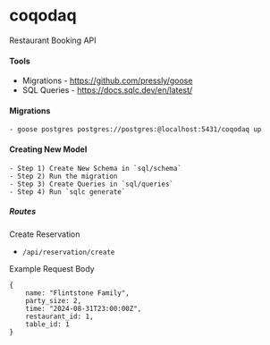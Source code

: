 # coqodaq
Restaurant Booking API

#### Tools
- Migrations - https://github.com/pressly/goose
- SQL Queries - https://docs.sqlc.dev/en/latest/

#### Migrations
    - goose postgres postgres://postgres:@localhost:5431/coqodaq up

#### Creating New Model
    - Step 1) Create New Schema in `sql/schema`
    - Step 2) Run the migration
    - Step 3) Create Queries in `sql/queries`
    - Step 4) Run `sqlc generate`

##### Routes

Create Reservation
- `/api/reservation/create`

Example Request Body
```
{
    name: "Flintstone Family",
    party_size: 2,
    time: "2024-08-31T23:00:00Z",
    restaurant_id: 1,
    table_id: 1
}
```